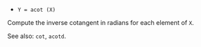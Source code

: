 * `Y = acot (X)`

Compute the inverse cotangent in radians for each element of `X`.

See also: `cot`, `acotd`.
